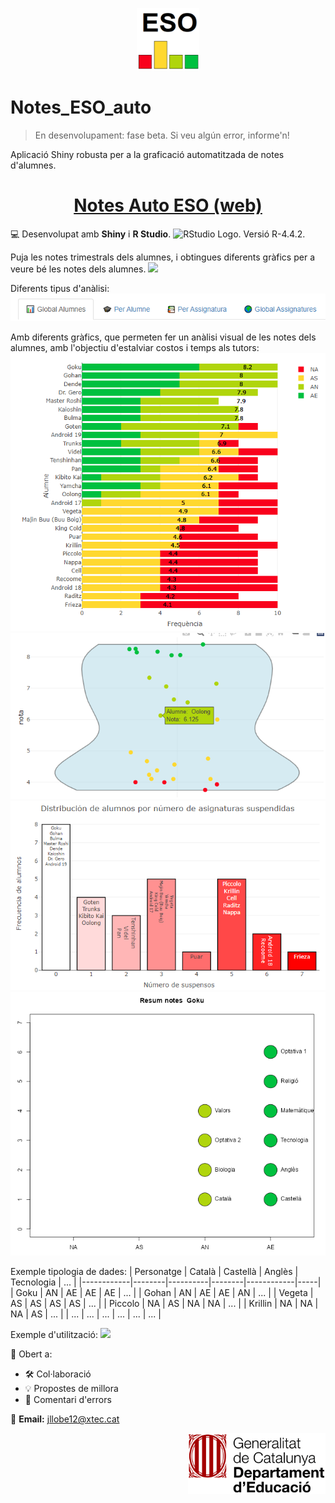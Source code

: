 <p align="center">
  <img src="https://github.com/josepACTG/Notes_ESO_auto/blob/main/www/Icon.png" width="100"/>
</p>


# Notes_ESO_auto
> En desenvolupament: fase beta. Si veu algún error, informe'n!

Aplicació Shiny robusta per a la graficació automatitzada de notes d'alumnes.


<div align="center">
  <h1>
    <a href="https://notesautoeso.shinyapps.io/notes_auto_eso/">
      Notes Auto ESO (web)
    </a>
  </h1>
</div>



💻 Desenvolupat amb **Shiny** i **R Studio**. <img src="https://bookdown.org/andersson_vargas/aprendiendo_r_studio_-_avm/Imagenes/RStudio-Logo-Flat.png" alt="RStudio Logo" width="50" height="20"/>.  Versió R-4.4.2.



 
Puja les notes trimestrals dels alumnes, i obtingues diferents gràfics per a veure bé les notes dels alumnes.
![](https://github.com/josepACTG/Notes_ESO_auto/blob/main/www/github_imgs/a3.gif)


Diferents tipus d'anàlisi:
![](https://github.com/josepACTG/Notes_ESO_auto/blob/main/www/github_imgs/q2.png)

Amb diferents gràfics, que permeten fer un anàlisi visual de les notes dels alumnes, amb l'objectiu d'estalviar costos i temps als tutors:
![](https://github.com/josepACTG/Notes_ESO_auto/blob/main/www/github_imgs/q1.png)
![](https://github.com/josepACTG/Notes_ESO_auto/blob/main/www/github_imgs/q3.png)
![](https://github.com/josepACTG/Notes_ESO_auto/blob/main/www/github_imgs/q4.png)
![](https://github.com/josepACTG/Notes_ESO_auto/blob/main/www/github_imgs/q5.png)



Exemple tipologia de dades:
| Personatge | Català | Castellà | Anglès | Tecnologia | ... |
|------------|--------|----------|--------|------------|-----|
| Goku       | AN     | AE       | AE     | AE         | ... |
| Gohan      | AN     | AE       | AE     | AN         | ... |
| Vegeta     | AS     | AS       | AS     | AS         | ... |
| Piccolo    | NA     | AS       | NA     | NA         | ... |
| Krillin    | NA     | NA       | NA     | AS         | ... |
| ...        | ...    | ...      | ...    | ...        | ... |



Exemple d'utilització:
![](https://github.com/josepACTG/Notes_ESO_auto/blob/main/www/github_imgs/a1.gif)




🤝 Obert a:

- 🛠️ Col·laboració  
- 💡 Propostes de millora  
- 🐞 Comentari d'errors 

📧 **Email:** jllobe12@xtec.cat  


<p align="right">
  <img src="https://github.com/josepACTG/Notes_ESO_auto/blob/main/www/departament_educacio.jpg" width="220"/>
</p>
